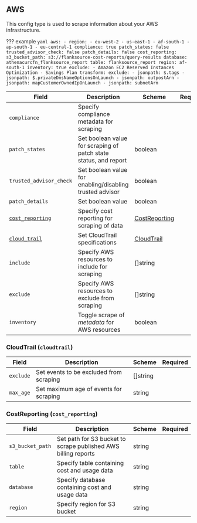 ## AWS
This config type is used to scrape information about your AWS infrastructure.

??? example
    ```yaml
    aws:
      - region:
          - eu-west-2
          - us-east-1
          - af-south-1
          - ap-south-1
          - eu-central-1
    compliance: true
    patch_states: false
    trusted_advisor_check: false
    patch_details: false
    cost_reporting:
      s3_bucket_path: s3://flanksource-cost-reports/query-results
      database: athenacurcfn_flanksource_report
      table: flanksource_report
      region: af-south-1
    inventory: true
    exclude:
      - Amazon EC2 Reserved Instances Optimization
      - Savings Plan
    transform:
      exclude:
        - jsonpath: $.tags
        - jsonpath: $.privateDnsNameOptionsOnLaunch
        - jsonpath: outpostArn
        - jsonpath: mapCustomerOwnedIpOnLaunch
        - jsonpath: subnetArn
    ```


| Field | Description | Scheme | Required |
| ----- | ----------- | ------ | -------- |
| `compliance` | Specify compliance metadata for scraping |  |
| `patch_states` | Set boolean value for scraping of patch state status, and report | boolean  |
| `trusted_advisor_check` | Set boolean value for enabling/disabling trusted advisor | boolean |
| `patch_details` | Set boolean value  | boolean |  |
| [`cost_reporting`](#CostReporting) | Specify cost reporting for scraping of data | [CostReporting](#costreporting)
| [`cloud_trail`](#cloudtrail-cloudtrail) | Set CloudTrail specifications | [CloudTrail](#cloudtrail-cloudtrail) |  |
| `include` | Specify AWS resources to include for scraping | []string |
| `exclude` | Specify AWS resources to exclude from scraping | []string |
| `inventory` | Toggle scrape of *metadata* for AWS resources | boolean |

### CloudTrail (`cloudtrail`)

| Field | Description | Scheme | Required |
| ----- | ----------- | ------ | -------- |
| `exclude` | Set events to be excluded from scraping | []string |
| `max_age` | Set maximum age of events for scraping | string |

### CostReporting (`cost_reporting`)

| Field | Description | Scheme | Required |
| ----- | ----------- | ------ | -------- |
| `s3_bucket_path` | Set path for S3 bucket to scrape published AWS billing reports | string |
| `table` | Specify table containing cost and usage data | string |
| `database` | Specify database containing cost and usage data | string |
| `region` | Specify region for S3 bucket | string |